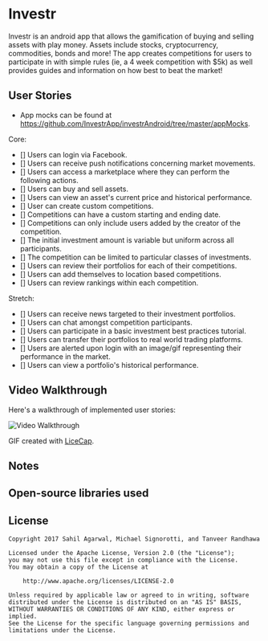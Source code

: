 # Investr

Investr is an android app that allows the gamification of buying and selling assets with play money. Assets include stocks, cryptocurrency, commodities, bonds and more! The app creates competitions for users to participate in with simple rules (ie, a 4 week competition with $5k) as well provides guides and information on how best to beat the market!

## User Stories

* App mocks can be found at https://github.com/InvestrApp/investrAndroid/tree/master/appMocks.

Core:

* [] Users can login via Facebook.
* [] Users can receive push notifications concerning market movements.
* [] Users can access a marketplace where they can perform the following actions.
* [] Users can buy and sell assets.
* [] Users can view an asset's current price and historical performance.
* [] User can create custom competitions.
* [] Competitions can have a custom starting and ending date.
* [] Competitions can only include users added by the creator of the competition.
* [] The initial investment amount is variable but uniform across all participants.
* [] The competition can be limited to particular classes of investments.
* [] Users can review their portfolios for each of their competitions.
* [] Users can add themselves to location based competitions.
* [] Users can review rankings within each competition.

Stretch: 
* [] Users can receive news targeted to their investment portfolios.
* [] Users can chat amongst competition participants.
* [] Users can participate in a basic investment best practices tutorial.
* [] Users can transfer their portfolios to real world trading platforms.
* [] Users are alerted upon login with an image/gif representing their performance in the market.
* [] Users can view a portfolio's historical performance.

## Video Walkthrough

Here's a walkthrough of implemented user stories:

<img src='http://www.smallcapasia.com/wp-content/uploads/2017/08/5-stocks-under-1-ringgit.jpg' title='Video Walkthrough' width='' alt='Video Walkthrough' />

GIF created with [LiceCap](http://www.cockos.com/licecap/).

## Notes

## Open-source libraries used

## License

    Copyright 2017 Sahil Agarwal, Michael Signorotti, and Tanveer Randhawa

    Licensed under the Apache License, Version 2.0 (the "License");
    you may not use this file except in compliance with the License.
    You may obtain a copy of the License at

        http://www.apache.org/licenses/LICENSE-2.0

    Unless required by applicable law or agreed to in writing, software
    distributed under the License is distributed on an "AS IS" BASIS,
    WITHOUT WARRANTIES OR CONDITIONS OF ANY KIND, either express or implied.
    See the License for the specific language governing permissions and
    limitations under the License.